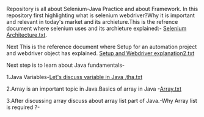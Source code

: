 
Repository is all about Selenium-Java Practice and about Framework.
In this repository first highlighting what is selenium webdriver?Why it is important and relevant in today's market and its archieture.This is the refrence document where selenium uses and its archieture explained:-
[Selenium Architecture.txt](https://github.com/user-attachments/files/17173130/Selenium.Architecture.txt).

Next This is the reference document where Setup for an automation project and webdriver object has explained.
[Setup and Webdriver explanation2.txt](https://github.com/user-attachments/files/17179394/Setup.and.Webdriver.explanation2.txt)

Next step is to learn about Java fundamentals-

1.Java Variables-[Let's discuss variable in Java ,tha.txt](https://github.com/user-attachments/files/17228225/Let.s.discuss.variable.in.Java.tha.txt)

2.Array is an important topic in Java.Basics of array in Java -[Array.txt](https://github.com/user-attachments/files/17228328/Array.txt)

3.After discussing array discuss about array list part of Java.-Why Array list is required ?-
